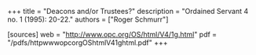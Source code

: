 +++
title = "Deacons and/or Trustees?"
description = "Ordained Servant 4 no. 1 (1995): 20-22."
authors = ["Roger Schmurr"]

[sources]
web = "http://www.opc.org/OS/html/V4/1g.html"
pdf = "/pdfs/httpwwwopcorgOShtmlV41ghtml.pdf"
+++
